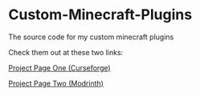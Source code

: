 # Custom-Minecraft-Plugins

The source code for my custom minecraft plugins

Check them out at these two links:

[Project Page One (Curseforge)](https://legacy.curseforge.com/members/babajaan/projects)

[Project Page Two (Modrinth)](https://modrinth.com/user/babajaan)
